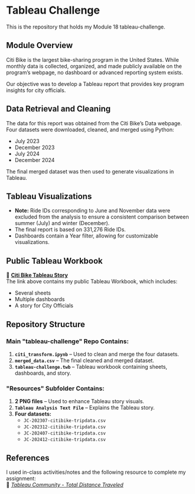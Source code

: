 # **Tableau Challenge**

This is the repository that holds my Module 18 tableau-challenge.

## **Module Overview**
Citi Bike is the largest bike-sharing program in the United States. While monthly data is collected, organized, and made publicly available on the program’s webpage, no dashboard or advanced reporting system exists.  

Our objective was to develop a Tableau report that provides key program insights for city officials.

## **Data Retrieval and Cleaning**
The data for this report was obtained from the Citi Bike’s Data webpage.  
Four datasets were downloaded, cleaned, and merged using Python:  
- July 2023
- December 2023
- July 2024
- December 2024

The final merged dataset was then used to generate visualizations in Tableau.

## **Tableau Visualizations**
- **Note:** Ride IDs corresponding to June and November data were excluded from the analysis to ensure a consistent comparison between summer (July) and winter (December).
- The final report is based on 331,276 Ride IDs.
- Dashboards contain a Year filter, allowing for customizable visualizations.

## **Public Tableau Workbook**
🔗 **[Citi Bike Tableau Story](https://public.tableau.com/app/profile/deysi.paniagua/viz/tableau-challenge_17426222424350/CitiBikeStory?publish=yes)**  
The link above contains my public Tableau Workbook, which includes:
- Several sheets
- Multiple dashboards
- A story for City Officials

## **Repository Structure**
### **Main "tableau-challenge" Repo Contains:**
1. **`citi_transform.ipynb`** – Used to clean and merge the four datasets.  
2. **`merged_data.csv`** – The final cleaned and merged dataset.  
3. **`tableau-challenge.twb`** – Tableau workbook containing sheets, dashboards, and story.

### **"Resources" Subfolder Contains:**
1. **2 PNG files** – Used to enhance Tableau story visuals.  
2. **`Tableau Analysis Text File`** – Explains the Tableau story.  
3. **Four datasets:**
   - `JC-202307-citibike-tripdata.csv`
   - `JC-202312-citibike-tripdata.csv`
   - `JC-202407-citibike-tripdata.csv`
   - `JC-202412-citibike-tripdata.csv`

## **References**
I used in-class activities/notes and the following resource to complete my assignment:  
🔗 *[Tableau Community - Total Distance Traveled](https://community.tableau.com/s/question/0D54T00000C6goRSAR/total-distance-traveled)*
